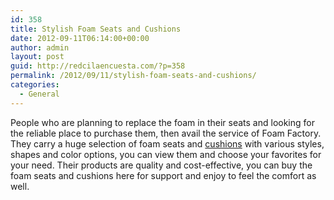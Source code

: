 ```yaml
---
id: 358
title: Stylish Foam Seats and Cushions
date: 2012-09-11T06:14:00+00:00
author: admin
layout: post
guid: http://redcilaencuesta.com/?p=358
permalink: /2012/09/11/stylish-foam-seats-and-cushions/
categories:
  - General
---
```

People who are planning to replace the foam in their seats and looking for the reliable place to purchase them, then avail the service of Foam Factory. They carry a huge selection of foam seats and [cushions](http://www.foambymail.com/conventional-seats-and-cushions.html) with various styles, shapes and color options, you can view them and choose your favorites for your need. Their products are quality and cost-effective, you can buy the foam seats and cushions here for support and enjoy to feel the comfort as well.